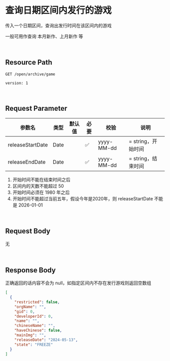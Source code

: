 # 查询日期区间内发行的游戏

传入一个日期区间，查询出发行时间在该区间内的游戏

一般可用作查询 本月新作、上月新作 等


<br>

## Resource Path

`GET /open/archive/game `

`version: 1`

<br>

## Request Parameter

| 参数名 | 类型   |   默认值  | 必要  | 校验         | 说明            |
|-----|------|-----|-----|------------|---------------|
| releaseStartDate | Date |     |   ✅  | yyyy-MM-dd | = string，开始时间 |
| releaseEndDate | Date |     |   ✅  | yyyy-MM-dd | = string，结束时间 |

1. 开始时间不能在结束时间之后
2. 区间内的天数不能超过 50
3. 开始时间必须在 1980 年之后
4. 开始时间不能超过当前五年，假设今年是2020年，则 releaseStartDate 不能是 2026-01-01

<br>

## Request Body

无

<br>

## Response Body

正确返回的话内容不会为 null，如指定区间内不存在发行游戏则返回空数组

```json
[
  {
    "restricted": false,
    "orgName": "",
    "gid": 0,
    "developerId": 0,
    "name": "",
    "chineseName": "",
    "haveChinese": false,
    "mainImg": "",
    "releaseDate": "2024-05-13",
    "state": "FREEZE"
  }
]
```
